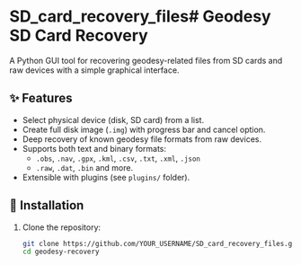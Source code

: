 # SD_card_recovery_files# Geodesy SD Card Recovery

A Python GUI tool for recovering geodesy-related files from SD cards and raw devices with a simple graphical interface.

## ✨ Features
- Select physical device (disk, SD card) from a list.
- Create full disk image (`.img`) with progress bar and cancel option.
- Deep recovery of known geodesy file formats from raw devices.
- Supports both text and binary formats:
  - `.obs`, `.nav`, `.gpx`, `.kml`, `.csv`, `.txt`, `.xml`, `.json`
  - `.raw`, `.dat`, `.bin` and more.
- Extensible with plugins (see `plugins/` folder).

## 🚀 Installation
1. Clone the repository:
   ```bash
   git clone https://github.com/YOUR_USERNAME/SD_card_recovery_files.git
   cd geodesy-recovery
